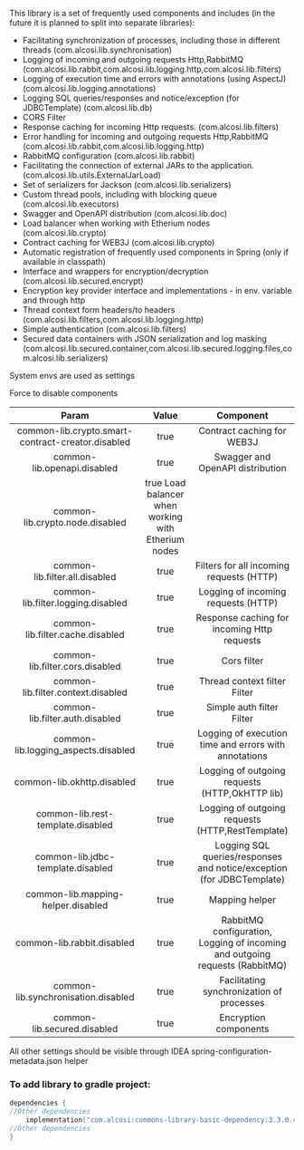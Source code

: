 This library is a set of frequently used components and includes (in the future it is planned to split into separate libraries):
- Facilitating synchronization of processes, including those in different threads (com.alcosi.lib.synchronisation)
- Logging of incoming and outgoing requests Http,RabbitMQ (com.alcosi.lib.rabbit,com.alcosi.lib.logging.http,com.alcosi.lib.filters)
- Logging of execution time and errors with annotations (using AspectJ) (com.alcosi.lib.logging.annotations)
- Logging SQL queries/responses and notice/exception (for JDBCTemplate) (com.alcosi.lib.db)
- CORS Filter
- Response caching for incoming Http requests. (com.alcosi.lib.filters)
- Error handling for incoming and outgoing requests Http,RabbitMQ (com.alcosi.lib.rabbit,com.alcosi.lib.logging.http)
- RabbitMQ configuration (com.alcosi.lib.rabbit)
- Facilitating the connection of external JARs to the application. (com.alcosi.lib.utils.ExternalJarLoad)
- Set of serializers for Jackson (com.alcosi.lib.serializers)
- Custom thread pools, including with blocking queue (com.alcosi.lib.executors)
- Swagger and OpenAPI distribution (com.alcosi.lib.doc)
- Load balancer when working with Etherium nodes (com.alcosi.lib.crypto)
- Contract caching for WEB3J (com.alcosi.lib.crypto)
- Automatic registration of frequently used components in Spring (only if available in classpath)
- Interface and wrappers for encryption/decryption (com.alcosi.lib.secured.encrypt)
- Encryption key provider interface and implementations - in env. variable and through http
- Thread context form headers/to headers (com.alcosi.lib.filters,com.alcosi.lib.logging.http)
- Simple authentication (com.alcosi.lib.filters)
- Secured data containers with JSON serialization and log masking (com.alcosi.lib.secured.container,com.alcosi.lib.secured.logging.files,com.alcosi.lib.serializers)

System envs are used as settings


Force to disable components

|                       Param                       |                        Value                        |                                   Component                                   |
|:-------------------------------------------------:|:---------------------------------------------------:|:-----------------------------------------------------------------------------:|
| common-lib.crypto.smart-contract-creator.disabled |                        true                         |                          Contract caching for WEB3J                           |
|            common-lib.openapi.disabled            |                        true                         |                       Swagger and OpenAPI distribution                        |
|          common-lib.crypto.node.disabled          | true Load balancer when working with Etherium nodes |
|          common-lib.filter.all.disabled           |                        true                         |                   Filters for all incoming requests (HTTP)                    |
|        common-lib.filter.logging.disabled         |                        true                         |                      Logging of incoming requests (HTTP)                      |
|         common-lib.filter.cache.disabled          |                        true                         |                  Response caching for incoming Http requests                  |
|          common-lib.filter.cors.disabled          |                        true                         |                                  Cors filter                                  |
|        common-lib.filter.context.disabled         |                        true                         |                         Thread context filter Filter                          |
|          common-lib.filter.auth.disabled          |                        true                         |                           Simple auth filter Filter                           |
|        common-lib.logging_aspects.disabled        |                        true                         |             Logging of execution time and errors with annotations             |
|            common-lib.okhttp.disabled             |                        true                         |                Logging of outgoing requests (HTTP,OkHTTP lib)                 |
|         common-lib.rest-template.disabled         |                        true                         |               Logging of outgoing requests (HTTP,RestTemplate)                |
|         common-lib.jdbc-template.disabled         |                        true                         |     Logging SQL queries/responses and notice/exception (for JDBCTemplate)     |
|        common-lib.mapping-helper.disabled         |                        true                         |                                Mapping helper                                 |
|            common-lib.rabbit.disabled             |                        true                         | RabbitMQ configuration,  Logging of incoming and outgoing requests (RabbitMQ) |
|        common-lib.synchronisation.disabled        |                        true                         |                   Facilitating synchronization of processes                   |
|            common-lib.secured.disabled            |                        true                         |                             Encryption components                             |

All other settings should be visible  through IDEA spring-configuration-metadata.json helper

### To add library to gradle project:

````kotlin
dependencies {
//Other dependencies
    implementation("com.alcosi:commons-library-basic-dependency:3.3.0.4.0.5")
//Other dependencies
}